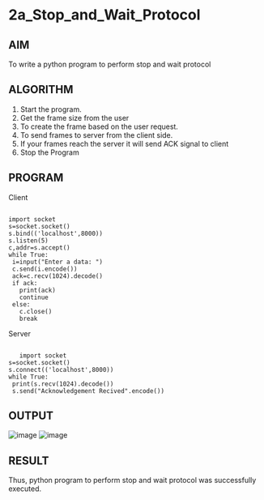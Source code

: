 # 2a_Stop_and_Wait_Protocol
## AIM 
To write a python program to perform stop and wait protocol
## ALGORITHM
1. Start the program.
2. Get the frame size from the user
3. To create the frame based on the user request.
4. To send frames to server from the client side.
5. If your frames reach the server it will send ACK signal to client
6. Stop the Program
## PROGRAM
Client
```

import socket
s=socket.socket()
s.bind(('localhost',8000))
s.listen(5)
c,addr=s.accept()
while True:
 i=input("Enter a data: ")
 c.send(i.encode())
 ack=c.recv(1024).decode()
 if ack:
   print(ack)
   continue
 else:
   c.close()
   break
```



Server
```

   import socket
s=socket.socket()
s.connect(('localhost',8000))
while True:
 print(s.recv(1024).decode())
 s.send("Acknowledgement Recived".encode())
```








 




## OUTPUT



![image](https://github.com/Pooja-sri45/2a_Stop_and_Wait_Protocol/assets/147081893/1d73e520-1d69-4a94-a045-c644e5a27f83)
![image](https://github.com/Pooja-sri45/2a_Stop_and_Wait_Protocol/assets/147081893/35b90471-c691-4b2e-8bb3-3df57af639ec)











 


## RESULT
Thus, python program to perform stop and wait protocol was successfully executed.
